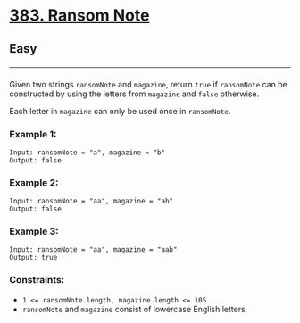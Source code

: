 # [383. Ransom Note](https://leetcode.com/problems/ransom-note/)

## Easy <hr>

Given two strings `ransomNote` and `magazine`, return `true` if `ransomNote` can be constructed by using the letters from `magazine` and `false` otherwise.

Each letter in `magazine` can only be used once in `ransomNote`.

### Example 1:
```
Input: ransomNote = "a", magazine = "b"
Output: false
```

### Example 2:
```
Input: ransomNote = "aa", magazine = "ab"
Output: false
```

### Example 3:
```
Input: ransomNote = "aa", magazine = "aab"
Output: true
```

### Constraints:
- `1 <= ransomNote.length, magazine.length <= 105`
- `ransomNote` and `magazine` consist of lowercase English letters.
